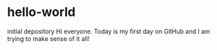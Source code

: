# hello-world
initial depository
Hi everyone.  Today is my first day on GitHub and I am trying to make sense of it all!
